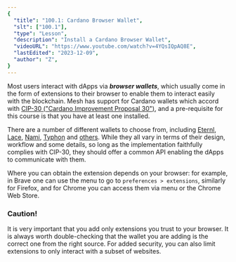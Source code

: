 ```yaml
---
{
  "title": "100.1: Cardano Browser Wallet",
  "slt": ["100.1"],
  "type": "Lesson",
  "description": "Install a Cardano Browser Wallet",
  "videoURL": "https://www.youtube.com/watch?v=4YQsIQpAQ8E",
  "lastEdited": "2023-12-09",
  "author": "Z",
}
---
```


Most users interact with dApps via **_browser wallets_**, which usually come in the form of extensions to their browser to enable them to interact easily with the blockchain. Mesh has support for Cardano wallets which accord with [CIP-30 ("Cardano Improvement Proposal 30")](https://cips.cardano.org/cip/CIP-0030), and a pre-requisite for this course is that you have at least one installed.

There are a number of different wallets to choose from, including [Eternl](https://eternl.io/), [Lace](https://www.lace.io/), [Nami](https://namiwallet.io/), [Typhon](https://typhonwallet.io/) and [others](https://docs.cardano.org/new-to-cardano/types-of-wallets/). While they all vary in terms of their design, workflow and some details, so long as the implementation faithfully complies with CIP-30, they should offer a common API enabling the dApps to communicate with them.

Where you can obtain the extension depends on your browser: for example, in Brave one can use the menu to go to `preferences > extensions`, similarly for Firefox, and for Chrome you can access them via menu or the Chrome Web Store.

### **Caution!**

It is very important that you add only extensions you trust to your browser. It is always worth double-checking that the wallet you are adding is the correct one from the right source. For added security, you can also limit extensions to only interact with a subset of websites.
